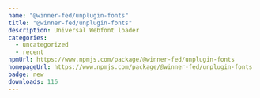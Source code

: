 ```yaml
---
name: "@winner-fed/unplugin-fonts"
title: "@winner-fed/unplugin-fonts"
description: Universal Webfont loader
categories:
  - uncategorized
  - recent
npmUrl: https://www.npmjs.com/package/@winner-fed/unplugin-fonts
homepageUrl: https://www.npmjs.com/package/@winner-fed/unplugin-fonts
badge: new
downloads: 116
---
```

